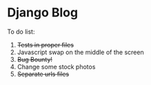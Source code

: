 # Django Blog

To do list:
1. <s>Tests in proper files</s>
2. Javascript swap on the middle of the screen
3. <s>Bug Bounty!</s>
4. Change some stock photos
5. <s>Separate urls files</s>
